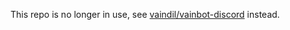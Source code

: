 This repo is no longer in use, see [vaindil/vainbot-discord](https://github.com/vaindil/vainbot-discord) instead.
